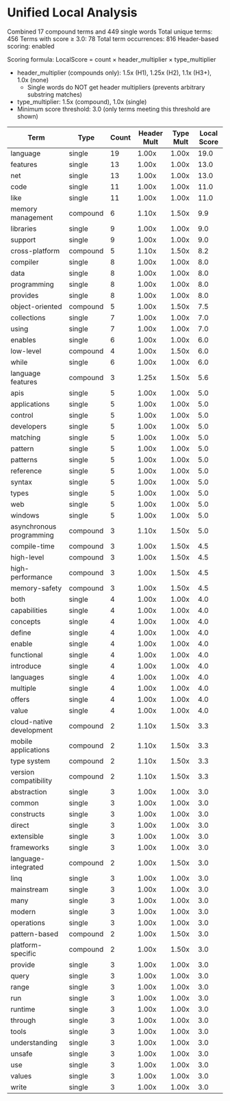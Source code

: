 # Unified Local Analysis

Combined 17 compound terms and 449 single words
Total unique terms: 456
Terms with score ≥ 3.0: 78
Total term occurrences: 816
Header-based scoring: enabled

Scoring formula: LocalScore = count × header_multiplier × type_multiplier
- header_multiplier (compounds only): 1.5x (H1), 1.25x (H2), 1.1x (H3+), 1.0x (none)
  - Single words do NOT get header multipliers (prevents arbitrary substring matches)
- type_multiplier: 1.5x (compound), 1.0x (single)
- Minimum score threshold: 3.0 (only terms meeting this threshold are shown)

| Term | Type | Count | Header Mult | Type Mult | Local Score |
|------|------|-------|-------------|-----------|-------------|
| language | single | 19 | 1.00x | 1.00x | 19.0 |
| features | single | 13 | 1.00x | 1.00x | 13.0 |
| net | single | 13 | 1.00x | 1.00x | 13.0 |
| code | single | 11 | 1.00x | 1.00x | 11.0 |
| like | single | 11 | 1.00x | 1.00x | 11.0 |
| memory management | compound | 6 | 1.10x | 1.50x | 9.9 |
| libraries | single | 9 | 1.00x | 1.00x | 9.0 |
| support | single | 9 | 1.00x | 1.00x | 9.0 |
| cross-platform | compound | 5 | 1.10x | 1.50x | 8.2 |
| compiler | single | 8 | 1.00x | 1.00x | 8.0 |
| data | single | 8 | 1.00x | 1.00x | 8.0 |
| programming | single | 8 | 1.00x | 1.00x | 8.0 |
| provides | single | 8 | 1.00x | 1.00x | 8.0 |
| object-oriented | compound | 5 | 1.00x | 1.50x | 7.5 |
| collections | single | 7 | 1.00x | 1.00x | 7.0 |
| using | single | 7 | 1.00x | 1.00x | 7.0 |
| enables | single | 6 | 1.00x | 1.00x | 6.0 |
| low-level | compound | 4 | 1.00x | 1.50x | 6.0 |
| while | single | 6 | 1.00x | 1.00x | 6.0 |
| language features | compound | 3 | 1.25x | 1.50x | 5.6 |
| apis | single | 5 | 1.00x | 1.00x | 5.0 |
| applications | single | 5 | 1.00x | 1.00x | 5.0 |
| control | single | 5 | 1.00x | 1.00x | 5.0 |
| developers | single | 5 | 1.00x | 1.00x | 5.0 |
| matching | single | 5 | 1.00x | 1.00x | 5.0 |
| pattern | single | 5 | 1.00x | 1.00x | 5.0 |
| patterns | single | 5 | 1.00x | 1.00x | 5.0 |
| reference | single | 5 | 1.00x | 1.00x | 5.0 |
| syntax | single | 5 | 1.00x | 1.00x | 5.0 |
| types | single | 5 | 1.00x | 1.00x | 5.0 |
| web | single | 5 | 1.00x | 1.00x | 5.0 |
| windows | single | 5 | 1.00x | 1.00x | 5.0 |
| asynchronous programming | compound | 3 | 1.10x | 1.50x | 5.0 |
| compile-time | compound | 3 | 1.00x | 1.50x | 4.5 |
| high-level | compound | 3 | 1.00x | 1.50x | 4.5 |
| high-performance | compound | 3 | 1.00x | 1.50x | 4.5 |
| memory-safety | compound | 3 | 1.00x | 1.50x | 4.5 |
| both | single | 4 | 1.00x | 1.00x | 4.0 |
| capabilities | single | 4 | 1.00x | 1.00x | 4.0 |
| concepts | single | 4 | 1.00x | 1.00x | 4.0 |
| define | single | 4 | 1.00x | 1.00x | 4.0 |
| enable | single | 4 | 1.00x | 1.00x | 4.0 |
| functional | single | 4 | 1.00x | 1.00x | 4.0 |
| introduce | single | 4 | 1.00x | 1.00x | 4.0 |
| languages | single | 4 | 1.00x | 1.00x | 4.0 |
| multiple | single | 4 | 1.00x | 1.00x | 4.0 |
| offers | single | 4 | 1.00x | 1.00x | 4.0 |
| value | single | 4 | 1.00x | 1.00x | 4.0 |
| cloud-native development | compound | 2 | 1.10x | 1.50x | 3.3 |
| mobile applications | compound | 2 | 1.10x | 1.50x | 3.3 |
| type system | compound | 2 | 1.10x | 1.50x | 3.3 |
| version compatibility | compound | 2 | 1.10x | 1.50x | 3.3 |
| abstraction | single | 3 | 1.00x | 1.00x | 3.0 |
| common | single | 3 | 1.00x | 1.00x | 3.0 |
| constructs | single | 3 | 1.00x | 1.00x | 3.0 |
| direct | single | 3 | 1.00x | 1.00x | 3.0 |
| extensible | single | 3 | 1.00x | 1.00x | 3.0 |
| frameworks | single | 3 | 1.00x | 1.00x | 3.0 |
| language-integrated | compound | 2 | 1.00x | 1.50x | 3.0 |
| linq | single | 3 | 1.00x | 1.00x | 3.0 |
| mainstream | single | 3 | 1.00x | 1.00x | 3.0 |
| many | single | 3 | 1.00x | 1.00x | 3.0 |
| modern | single | 3 | 1.00x | 1.00x | 3.0 |
| operations | single | 3 | 1.00x | 1.00x | 3.0 |
| pattern-based | compound | 2 | 1.00x | 1.50x | 3.0 |
| platform-specific | compound | 2 | 1.00x | 1.50x | 3.0 |
| provide | single | 3 | 1.00x | 1.00x | 3.0 |
| query | single | 3 | 1.00x | 1.00x | 3.0 |
| range | single | 3 | 1.00x | 1.00x | 3.0 |
| run | single | 3 | 1.00x | 1.00x | 3.0 |
| runtime | single | 3 | 1.00x | 1.00x | 3.0 |
| through | single | 3 | 1.00x | 1.00x | 3.0 |
| tools | single | 3 | 1.00x | 1.00x | 3.0 |
| understanding | single | 3 | 1.00x | 1.00x | 3.0 |
| unsafe | single | 3 | 1.00x | 1.00x | 3.0 |
| use | single | 3 | 1.00x | 1.00x | 3.0 |
| values | single | 3 | 1.00x | 1.00x | 3.0 |
| write | single | 3 | 1.00x | 1.00x | 3.0 |
